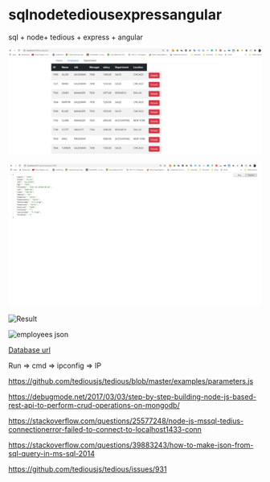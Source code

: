 # sqlnodetediousexpressangular
sql + node+ tedious + express + angular

![Employee](https://github.com/sarveshhome/sqlnodetediousexpressangular/blob/master/employeewithdetailbutton.jpg)

![EmployeeDetails](https://github.com/sarveshhome/sqlnodetediousexpressangular/blob/master/employeebyid.jpg)

![Result](https://github.com/sarveshhome/sqlnodetediousexpressangular/blob/master/Output.bmp)

![employees json](https://github.com/sarveshhome/sqlnodetediousexpressangular/blob/master/employeejson.bmp)

[Database url](https://github.com/sarveshhome/sqlnodetediousexpressangular/blob/master/Products.sql)


Run => cmd => ipconfig => IP 

https://github.com/tediousjs/tedious/blob/master/examples/parameters.js

https://debugmode.net/2017/03/03/step-by-step-building-node-js-based-rest-api-to-perform-crud-operations-on-mongodb/

https://stackoverflow.com/questions/25577248/node-js-mssql-tedius-connectionerror-failed-to-connect-to-localhost1433-conn

https://stackoverflow.com/questions/39883243/how-to-make-json-from-sql-query-in-ms-sql-2014

https://github.com/tediousjs/tedious/issues/931



